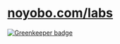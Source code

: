 # [noyobo.com/labs](http://noyobo.com/labs)

[![Greenkeeper badge](https://badges.greenkeeper.io/noyobo/labs.svg)](https://greenkeeper.io/)